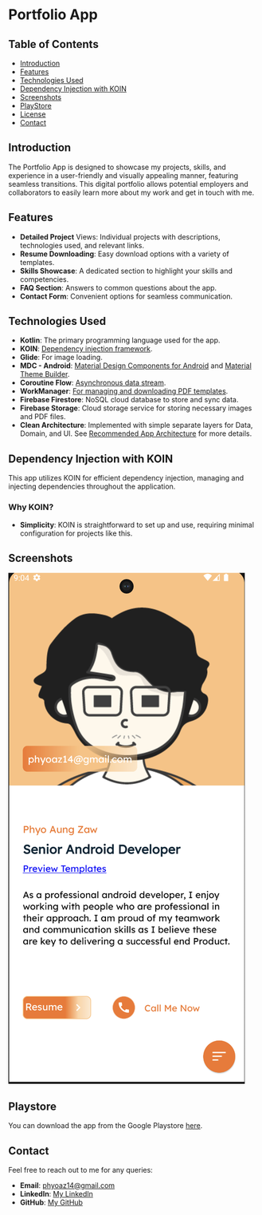 # Portfolio App

## Table of Contents

- [Introduction](#introduction)
- [Features](#features)
- [Technologies Used](#technologies-used)
- [Dependency Injection with KOIN](#dependency-injection-with-koin)
- [Screenshots](#screenshots)
- [PlayStore](#playstore)
- [License](#license)
- [Contact](#contact)

## Introduction

The Portfolio App is designed to showcase my projects, skills, and experience in a user-friendly and
visually appealing manner, featuring seamless transitions. This digital portfolio allows potential
employers and collaborators to easily learn more about my work and get in touch with me.

## Features

- **Detailed Project** Views: Individual projects with descriptions, technologies used, and relevant
  links.
- **Resume Downloading**: Easy download options with a variety of templates.
- **Skills Showcase**: A dedicated section to highlight your skills and competencies.
- **FAQ Section**: Answers to common questions about the app.
- **Contact Form**: Convenient options for seamless communication.

## Technologies Used

- **Kotlin**: The primary programming language used for the app.
- **KOIN**: [Dependency injection framework](https://insert-koin.io/docs/quickstart/android/).
- **Glide**: For image loading.
- **MDC - Android**: [Material Design Components for Android](https://m3.material.io/develop/android/mdc-android) and [Material Theme Builder](https://material-foundation.github.io/material-theme-builder).
- **Coroutine Flow**: [Asynchronous data stream](https://kotlinlang.org/api/kotlinx.coroutines/kotlinx-coroutines-core/kotlinx.coroutines.flow/-flow/).
- **WorkManager**: [For managing and downloading PDF templates](https://developer.android.com/reference/androidx/work/WorkManager).
- **Firebase Firestore**: NoSQL cloud database to store and sync data.
- **Firebase Storage**: Cloud storage service for storing necessary images and PDF files.
- **Clean Architecture**: Implemented with simple separate layers for Data, Domain, and UI. See [Recommended App Architecture](https://developer.android.com/topic/architecture#recommended-app-arch) for more details.

## Dependency Injection with KOIN

This app utilizes KOIN for efficient dependency injection, managing and injecting dependencies
throughout the application.

### Why KOIN?

- **Simplicity**: KOIN is straightforward to set up and use, requiring minimal configuration for
  projects like this.

## Screenshots

![Home Screen](screenshots/home.png)

## Playstore

You can download the app from the Google Playstore [here](https://play.google.com/store/apps/details?id=com.kyrie.myportfolio).  

## Contact

Feel free to reach out to me for any queries:

- **Email**: phyoaz14@gmail.com
- **LinkedIn**: [My LinkedIn](https://www.linkedin.com/in/phyoaungzaw)
- **GitHub**: [My GitHub](https://github.com/GawLay)
